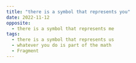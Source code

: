 ```yaml
---
title: "there is a symbol that represents you"
date: 2022-11-12
opposite:
  - there is a symbol that represents me
tags:
  - there is a symbol that represents us
  - whatever you do is part of the math
  - Fragment
---
```


